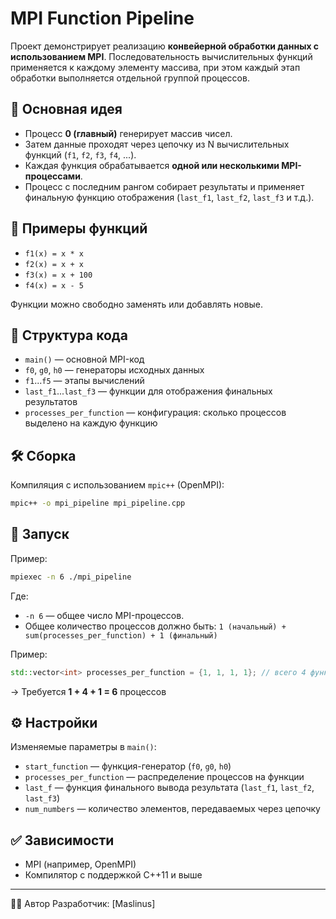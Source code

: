 # MPI Function Pipeline

Проект демонстрирует реализацию **конвейерной обработки данных с использованием MPI**. Последовательность вычислительных функций применяется к каждому элементу массива, при этом каждый этап обработки выполняется отдельной группой процессов.

## 📌 Основная идея

- Процесс **0 (главный)** генерирует массив чисел.
- Затем данные проходят через цепочку из N вычислительных функций (`f1`, `f2`, `f3`, `f4`, ...).
- Каждая функция обрабатывается **одной или несколькими MPI-процессами**.
- Процесс с последним рангом собирает результаты и применяет финальную функцию отображения (`last_f1`, `last_f2`, `last_f3` и т.д.).

## 🧠 Примеры функций

- `f1(x) = x * x`
- `f2(x) = x + x`
- `f3(x) = x + 100`
- `f4(x) = x - 5`

Функции можно свободно заменять или добавлять новые.

## 📂 Структура кода

- `main()` — основной MPI-код
- `f0`, `g0`, `h0` — генераторы исходных данных
- `f1`...`f5` — этапы вычислений
- `last_f1`...`last_f3` — функции для отображения финальных результатов
- `processes_per_function` — конфигурация: сколько процессов выделено на каждую функцию

## 🛠️ Сборка

Компиляция с использованием `mpic++` (OpenMPI):

```bash
mpic++ -o mpi_pipeline mpi_pipeline.cpp
````

## 🚀 Запуск

Пример:

```bash
mpiexec -n 6 ./mpi_pipeline
```

Где:

* `-n 6` — общее число MPI-процессов.
* Общее количество процессов должно быть:
  `1 (начальный) + sum(processes_per_function) + 1 (финальный)`

Пример:

```cpp
std::vector<int> processes_per_function = {1, 1, 1, 1}; // всего 4 функции
```

→ Требуется **1 + 4 + 1 = 6** процессов

## ⚙️ Настройки

Изменяемые параметры в `main()`:

* `start_function` — функция-генератор (`f0`, `g0`, `h0`)
* `processes_per_function` — распределение процессов на функции
* `last_f` — функция финального вывода результата (`last_f1`, `last_f2`, `last_f3`)
* `num_numbers` — количество элементов, передаваемых через цепочку

## ✅ Зависимости

* MPI (например, OpenMPI)
* Компилятор с поддержкой C++11 и выше
---

🧑‍💻 Автор
Разработчик: [Maslinus]
